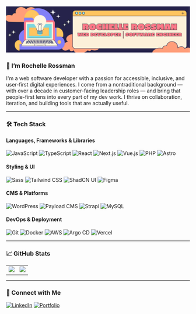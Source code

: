 ![Picture](LIBanner2025.png)

### 👋 I’m Rochelle Rossman

I'm a web software developer with a passion for accessible, inclusive, and user-first digital experiences. I come from a nontraditional background — with over a decade in customer-facing leadership roles — and bring that people-first lens into every part of my dev work. I thrive on collaboration, iteration, and building tools that are actually useful.

---

### 🛠️ Tech Stack

#### Languages, Frameworks & Libraries
![JavaScript](https://img.shields.io/badge/-JavaScript-F7DF1E?logo=javascript&logoColor=black&style=plastic)
![TypeScript](https://img.shields.io/badge/-TypeScript-3178C6?logo=typescript&logoColor=white&style=plastic)
![React](https://img.shields.io/badge/-React-61DAFB?logo=react&logoColor=black&style=plastic)
![Next.js](https://img.shields.io/badge/-Next.js-000?logo=next.js&logoColor=white&style=plastic)
![Vue.js](https://img.shields.io/badge/-Vue.js-4FC08D?logo=vue.js&logoColor=white&style=plastic)
![PHP](https://img.shields.io/badge/-PHP-777BB4?logo=php&logoColor=white&style=plastic)
![Astro](https://img.shields.io/badge/Astro.js-BC52EE?style=plastic&logo=astro&logoColor=fff)

#### Styling & UI
![Sass](https://img.shields.io/badge/-Sass-CC6699?style=plastic&logo=sass&logoColor=fff)
![Tailwind CSS](https://img.shields.io/badge/-TailwindCSS-38B2AC?logo=tailwind-css&logoColor=white&style=plastic)
![ShadCN UI](https://img.shields.io/badge/-ShadCN%20UI-black?style=plastic)
![Figma](https://img.shields.io/badge/-Figma-F24E1E?logo=figma&logoColor=white&style=plastic)

#### CMS & Platforms
![WordPress](https://img.shields.io/badge/-WordPress-21759B?logo=wordpress&logoColor=white&style=plastic)
![Payload CMS](https://img.shields.io/badge/-Payload-000?style=plastic&logo=payloadcms&logoColor=fff)
![Strapi](https://img.shields.io/badge/-Strapi-2F2E8B?logo=strapi&logoColor=white&style=plastic)
![MySQL](https://img.shields.io/badge/-MySQL-4479A1?style=plastic&logo=mysql&logoColor=fff)

#### DevOps & Deployment
![Git](https://img.shields.io/badge/-Git-F05032?logo=git&logoColor=white&style=plastic)
![Docker](https://img.shields.io/badge/-Docker-2496ED?logo=docker&logoColor=white&style=plastic)
![AWS](https://img.shields.io/badge/-AWS-232F3E?logo=amazon-aws&logoColor=white&style=plastic)
![Argo CD](https://img.shields.io/badge/-Argo%20CD-FE502F?logo=argo&logoColor=white&style=plastic)
![Vercel](https://img.shields.io/badge/-Vercel-000000?logo=vercel&logoColor=white&style=plastic)

---

### 📈 GitHub Stats

<table>
  <tr>
    <td width="50%">
      <img src="https://github-readme-stats.vercel.app/api?username=rochelle-rossman&show_icons=true&count_private=true&hide_border=true&theme=material-palenight" style="width: 100%" />
    </td>
    <td width="50%">
      <img src="https://github-readme-stats.vercel.app/api/top-langs/?username=rochelle-rossman&hide_border=true&layout=compact&theme=material-palenight" style="width: 100%" />
    </td>
  </tr>
</table>

---

### 🔗 Connect with Me

[![LinkedIn](https://img.shields.io/badge/-LinkedIn-0A66C2?logo=linkedin&logoColor=white&style=for-the-badge)](https://www.linkedin.com/in/rochelle-rossman/)
[![Portfolio](https://img.shields.io/badge/-Portfolio-000000?logo=vercel&logoColor=white&style=for-the-badge)](https://rochellerossman.dev)
